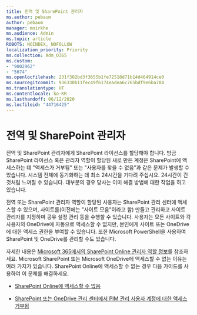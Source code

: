 ```yaml
---
title: 전역 및 SharePoint 관리자
ms.author: pebaum
author: pebaum
manager: mnirkhe
ms.audience: Admin
ms.topic: article
ROBOTS: NOINDEX, NOFOLLOW
localization_priority: Priority
ms.collection: Adm_O365
ms.custom:
- "9002962"
- "5674"
ms.openlocfilehash: 231f302bd3f3655b1fe72518d71b14d464914ce0
ms.sourcegitcommit: 936330b11fec49f6174eadea6c765bdf9e6ba784
ms.translationtype: HT
ms.contentlocale: ko-KR
ms.lasthandoff: 06/12/2020
ms.locfileid: "44716425"
---
```

# <a name="global-and-sharepoint-admin"></a>전역 및 SharePoint 관리자

전역 및 SharePoint 관리자에게 SharePoint 라이선스를 할당해야 합니다. 방금 SharePoint 라이선스 혹은 관리자 역할이 할당된 새로 만든 계정은 SharePoint에 액세스하는 데 "액세스가 거부됨" 또는 "사용자를 찾을 수 없음"과 같은 문제가 발생할 수 있습니다. 시스템 전체에 동기화하는 데 최소 24시간을 기다려 주십시요. 24시간이 긴 것처럼 느껴질 수 있습니다. 대부분의 경우 당사는 이미 해결 방법에 대한 작업을 하고 있습니다.

전역 또는 SharePoint 관리자 역할이 할당된 사용자는 SharePoint 관리 센터에 액세스할 수 있으며, 사이트를(이전에는 "사이트 모음"이라고 함) 만들고 관리하고 사이트 관리자를 지정하며 공유 설정 관리 등을 수행할 수 있습니다. 사용자는 모든 사이트와 각 사용자의 OneDrive에 자동으로 액세스할 수 없지만, 본인에게 사이트 또는 OneDrive에 대한 액세스 권한을 부여할 수 있습니다. 또한 Microsoft PowerShell을 사용하여 SharePoint 및 OneDrive를 관리할 수도 있습니다.

자세한 내용은 [Microsoft 365에서의 SharePoint Online 관리자 역할 정보](https://docs.microsoft.com/sharepoint/sharepoint-admin-role)를 참조하세요.
Microsoft SharePoint 또는 Microsoft OneDrive에 액세스할 수 없는 이유는 여러 가지가 있습니다. SharePoint Online에 액세스할 수 없는 경우 다음 가이드를 사용하여 이 문제를 해결하세요.

- [SharePoint Online에 액세스할 수 없음](https://docs.microsoft.com/sharepoint/troubleshoot/sharing-and-permissions/sharepoint-online-inaccessible)

- [SharePoint 또는 OneDrive 관리 센터에서 PIM 관리 사용자 계정에 대한 액세스 거부됨](https://docs.microsoft.com/sharepoint/troubleshoot/administration/access-denied-to-pim-user-accounts)